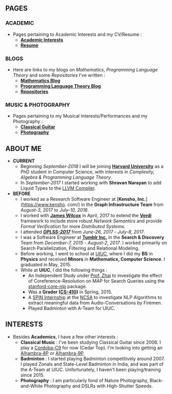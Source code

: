 ## PAGES
### ACADEMIC
* Pages pertaining to Academic Interests and my CV/Resume :
    * [**Academic Interests**](https://jssandh2.github.io/Juspreet-Sandhu/academic_interests.html)
    * [**Resume**](https://juspreetsandhu.files.wordpress.com/2017/12/juspreet_s_sandhu_resume1.pdf)
 
### BLOGS

* Here are links to my blogs on _Mathematics_, _Programming Language Theory_ and some _Repositories_ I've written :
    * [**Mathematics Blog**](https://jssandh2.github.io/Juspreet-Sandhu/math_proofs.html)
    * [**Programming Language Theory Blog**](https://jssandh2.github.io/Juspreet-Sandhu/plt.html)
    * [**Repositories**](https://jssandh2.github.io/Juspreet-Sandhu/code.html)



### MUSIC & PHOTOGRAPHY

* Pages pertaining to my Musical Interests/Performances and my Photography :
    * [**Classical Guitar**](https://jssandh2.github.io/Juspreet-Sandhu/music.html)
    * [**Photography**](https://juspreetsandhu.wordpress.com/photography-badminton-photos/)


## ABOUT ME

* **CURRENT**
    *   Beginning _September-2018_ I will be joining [**Harvard University**]() as a PhD student in Computer Science, with interests in _Complexity, Algebra & Programming Language Theory_.
    *   In _September-2017_ I started working with **Shravan Narayan** to add Liquid Types to the [LLVM Compiler](https://github.com/jssandh2/RefinementTypes_llvm/tree/juspreet-immutable-local-mac).
* **BEFORE**
    *   I worked as a Research Software Engineer at [**Kensho, Inc.**](https://www.kensho. com/) in the **Graph Infrastructure Team** from _August-3, 2017_ to _July-10, 2018_.
    *   I worked with [**James Wilcox**](http://homes.cs.washington.edu/~jrw12/) in April, 2017 to extend the [**Verdi**](http://verdi.uwplse.org) framework to include more robust *Network Semantics* and provide *Formal Verification* for more *Distributed Systems*.
    *   I attended [**_OPLSS-2017_**](https://www.cs.uoregon.edu/research/summerschool/summer17/) from _June-26, 2017_ - _July-8, 2017_.
    *   I was a Software Engineer at [**Tumblr Inc.**](https://www.tumblr.com/jobs) in the **Search & Discovery** Team from _December-7, 2015_ - _August-2, 2017_. I worked primarily on Search Parallelization, Filtering and Relational Modeling.
    *   Before working, I went to school at [UIUC](http://illinois.edu/), where I did my **BS** in **Physics** and received **Minors** in **Mathematics, Computer Science**. I graduated in May, 2015.
    *   While at **UIUC**, I did the following things :
        *   An Independent Study under [Prof. Zhai](http://czhai.cs.illinois.edu/) to investigate the effect of Coreference-Resolution on MAP for Search Queries using the [stanford-core-nlp](http://stanfordnlp.github.io/CoreNLP/) package.
        *   Was a **Grader ([CS-410](https://chara.cs.illinois.edu/sites/cs410))** in Spring, 2015.
        *   A [SPIN Internship](http://spin.ncsa.illinois.edu/interns/2014.html) at the [NCSA](http://www.ncsa.illinois.edu/) to investigate NLP Algorithms to extract meaningful data from Audio-Conversations by Firemen.
        *   Played Badminton with A-Team for UIUC.


## INTERESTS

*   Besides **Academics**, I have a few other interests :
    *   **Classical Music** : I've been studying Classical Guitar since 2006\. I play a [Cordoba-C9](http://www.cordobaguitars.com/p/c9) for now (Cedar Top). I'm looking into getting an [Alhambra-8P](http://www.alhambrausa.com/guitars/classical/9/8-p.html) or [Alhambra-9P](http://www.alhambrausa.com/guitars/classical/10/9-p.html).
    *   **Badminton** : I started playing Badminton competitively around 2007. I played Zonals and State-Level Badminton in India, and was part of the A-Team at UIUC. Unfortunately, I haven't been playing/training since 2015.
    *   **Photography** : I am particularly fond of Nature Photography, Black-and-White Photography and DSLRs with High-Shutter Speeds.
